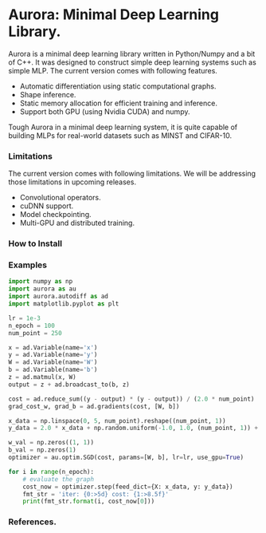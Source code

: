 # Aurora: Minimal Deep Learning Library.

Aurora is a minimal deep learning library written in Python/Numpy and a bit of C++. It was designed to construct simple deep learning systems such as simple MLP. The current version comes with following features.

* Automatic differentiation using static computational graphs.
* Shape inference.
* Static memory allocation for efficient training and inference.
* Support both GPU (using Nvidia CUDA) and numpy.

Tough Aurora in a minimal deep learning system, it is quite capable of building MLPs for real-world datasets such as MINST and CIFAR-10. 

### Limitations

The current version comes with following limitations. We will be addressing those limitations in upcoming releases.

* Convolutional operators.
* cuDNN support.
* Model checkpointing.
* Multi-GPU and distributed training.

### How to Install

### Examples

```python
import numpy as np
import aurora as au
import aurora.autodiff as ad
import matplotlib.pyplot as plt

lr = 1e-3
n_epoch = 100
num_point = 250

x = ad.Variable(name='x')
y = ad.Variable(name='y')
W = ad.Variable(name='W')
b = ad.Variable(name='b')
z = ad.matmul(x, W)
output = z + ad.broadcast_to(b, z)

cost = ad.reduce_sum((y - output) * (y - output)) / (2.0 * num_point)
grad_cost_w, grad_b = ad.gradients(cost, [W, b])

x_data = np.linspace(0, 5, num_point).reshape((num_point, 1))
y_data = 2.0 * x_data + np.random.uniform(-1.0, 1.0, (num_point, 1)) + 2.5 * np.ones((num_point, 1))

w_val = np.zeros((1, 1))
b_val = np.zeros(1)
optimizer = au.optim.SGD(cost, params=[W, b], lr=lr, use_gpu=True)

for i in range(n_epoch):
    # evaluate the graph
    cost_now = optimizer.step(feed_dict={X: x_data, y: y_data})
    fmt_str = 'iter: {0:>5d} cost: {1:>8.5f}'
    print(fmt_str.format(i, cost_now[0]))
```

### References.


